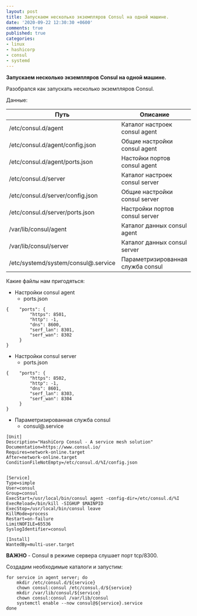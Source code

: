 ```yaml
---
layout: post
title: Запускаем несколько экземпляров Consul на одной машине.
date: '2020-09-22 12:30:30 +0600'
comments: true
published: true
categories:
- linux
- hashicorp
- consul
- systemd
---
```


**Запускаем несколько экземпляров Consul на одной машине.** <!--more-->

Разобрался как запускать несколько экземпляров Consul.

Данные:

| Путь                                          | Описание                            |
|-----------------------------------------------|-------------------------------------|
| /etc/consul.d/agent | Каталог настроек consul agent  |
| /etc/consul.d/agent/config.json | Общие настройки consul agent |
| /etc/consul.d/agent/ports.json | Настойки портов consul agent  |
| /etc/consul.d/server | Каталог настроек consul server  |
| /etc/consul.d/server/config.json | Общие настройки consul server  |
| /etc/consul.d/server/ports.json | Настройки портов consul server  |
| /var/lib/consul/agent | Каталог данных consul agent  |
| /var/lib/consul/server | Каталог данных consul server  |
| /etc/systemd/system/consul@.service | Параметризированная служба consul  |


Какие файлы нам пригодяться:

* Настройки consul agent
  * ports.json
```
{    "ports": {
         "https": 8501,
         "http": -1,
         "dns": 8600,
         "serf_lan": 8301,
         "serf_wan": 8302
     }
}
```
* Настройки consul server
  * ports.json
```
{    "ports": {
         "https": 8502,
         "http": -1,
         "dns": 8601,
         "serf_lan": 8303,
         "serf_wan": 8304
     }
}
```
* Параметризированная служба consul
  * consul@.service
```
[Unit]
Description="HashiCorp Consul - A service mesh solution"
Documentation=https://www.consul.io/
Requires=network-online.target
After=network-online.target
ConditionFileNotEmpty=/etc/consul.d/%I/config.json


[Service]
Type=simple
User=consul
Group=consul
ExecStart=/usr/local/bin/consul agent -config-dir=/etc/consul.d/%I
ExecReload=/bin/kill -SIGHUP $MAINPID
ExecStop=/usr/local/bin/consul leave
KillMode=process
Restart=on-failure
LimitNOFILE=65536
SyslogIdentifier=consul

[Install]
WantedBy=multi-user.target

```

**ВАЖНО** - Consul в режиме сервера слушает порт tcp/8300.

Создадим необходимые каталоги и запустим:

```
for service in agent server; do
    mkdir /etc/consul.d/${service}
    chown consul:consul /etc/consul.d/${service}
    mkdir /var/lib/consul/${service}
    chown consul:consul /var/lib/consul
    systemctl enable --now consul@${service}.service
done
```